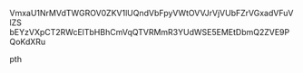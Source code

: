 VmxaU1NrMVdTWGROV0ZKV1lUQndVbFpyVWtOVVJrVjVUbFZrVGxadVFuVlZS
bEYzVXpCT2RWcElTbHBhCmVqQTVRMmR3YUdWSE5EMEtDbmQ2ZVE9PQoKdXRu

pth